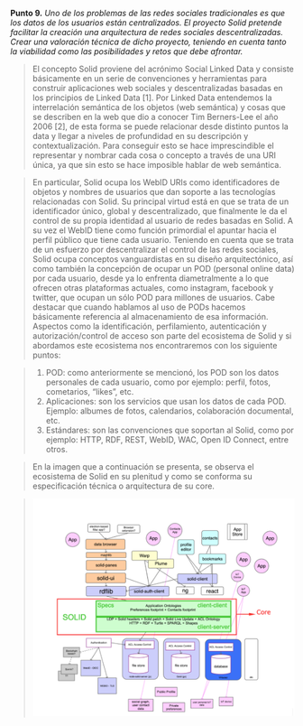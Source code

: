 **Punto 9.** *Uno de los problemas de las redes sociales tradicionales es que los datos de los usuarios están centralizados. El proyecto Solid pretende facilitar la creación una arquitectura de redes sociales descentralizadas. Crear una valoración técnica de dicho proyecto, teniendo en cuenta tanto la viabilidad como las posibilidades y retos que debe afrontar.*

>El concepto Solid proviene del acrónimo Social Linked Data y consiste básicamente en un serie de convenciones y herramientas para construir aplicaciones web sociales y descentralizadas basadas en los principios de Linked Data [1]. Por Linked Data entendemos la interrelación semántica de los objetos (web  semántica) y cosas que se describen en la web que dio a conocer Tim Berners-Lee el año 2006 [2], de esta forma se puede relacionar desde distinto puntos la data y llegar a niveles de profundidad en su descripción y contextualización. Para conseguir esto se hace imprescindible el representar y nombrar cada cosa o concepto a través de una URI única, ya que sin esto se hace imposible hablar de web semántica. 

>En particular, Solid ocupa los WebID URIs como identificadores de objetos y nombres de usuarios que dan soporte a las tecnologías relacionadas con Solid. Su principal virtud está en que se trata de un identificador único, global y descentralizado, que finalmente le da el control de su propia identidad al usuario de redes basadas en Solid. A su vez el WebID tiene como función primordial el apuntar hacia el perfil público que tiene cada usuario.
Teniendo en cuenta que se trata de un esfuerzo por descentralizar el control de las redes sociales, Solid ocupa conceptos vanguardistas en su diseño arquitectónico, así como también la concepción de ocupar un POD (personal online data) por cada usuario, desde ya lo enfrenta diametralmente a lo que ofrecen otras plataformas actuales, como instagram, facebook y twitter, que ocupan un sólo POD para millones de usuarios. Cabe destacar que cuando hablamos al uso de PODs hacemos básicamente referencia al almacenamiento de esa información. Aspectos como la identificación, perfilamiento, autenticación y autorización/control de acceso son parte del ecosistema de Solid y si abordamos este ecosistema nos encontraremos con los siguiente puntos:

>1. POD: como anteriormente se mencionó, los POD son los datos personales de cada usuario, como por ejemplo: perfil, fotos, cometarios, “likes”, etc.
>2. Aplicaciones: son los servicios que usan los datos de cada POD. Ejemplo: albumes de fotos, calendarios, colaboración documental, etc.
>3. Estándares: son las convenciones que soportan al Solid, como por ejemplo: HTTP, RDF, REST, WebID, WAC, Open ID Connect, entre otros.

>En la imagen que a continuación se presenta, se observa el ecosistema de Solid en su plenitud y como se conforma su especificación técnica o arquitectura de su core.

> ![alt text](https://github.com/rvalenzuelav/mti-saw-2018/blob/master/punto-9/img-1-punto-9.png "Arquitectura de Ecosistema Solid")
